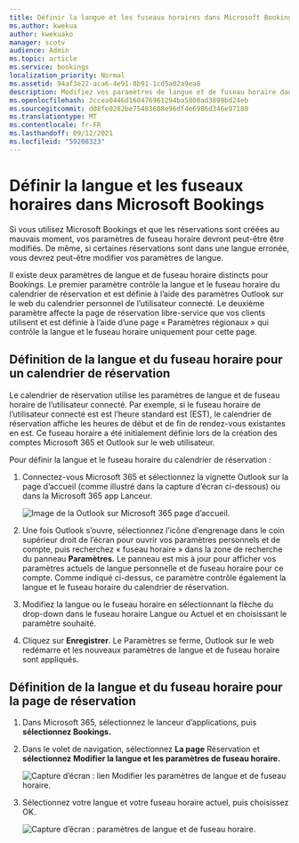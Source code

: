 ```yaml
---
title: Définir la langue et les fuseaux horaires dans Microsoft Bookings
ms.author: kwekua
author: kwekuako
manager: scotv
audience: Admin
ms.topic: article
ms.service: bookings
localization_priority: Normal
ms.assetid: 94af3e22-aca6-4e91-8b91-1cd5a02a9ea8
description: Modifiez vos paramètres de langue et de fuseau horaire dans Microsoft Bookings. Si les réservations sont créées au mauvais moment, bookings peut être définie pour le fuseau horaire erroné.
ms.openlocfilehash: 2ccea0446d168476961294ba5800ad3899bd24eb
ms.sourcegitcommit: d08fe0282be75483608e96df4e6986d346e97180
ms.translationtype: MT
ms.contentlocale: fr-FR
ms.lasthandoff: 09/12/2021
ms.locfileid: "59208323"
---
```

# <a name="set-language-and-time-zones-in-microsoft-bookings"></a>Définir la langue et les fuseaux horaires dans Microsoft Bookings

Si vous utilisez Microsoft Bookings et que les réservations sont créées au mauvais moment, vos paramètres de fuseau horaire devront peut-être être modifiés. De même, si certaines réservations sont dans une langue erronée, vous devrez peut-être modifier vos paramètres de langue.

Il existe deux paramètres de langue et de fuseau horaire distincts pour Bookings. Le premier paramètre contrôle la langue et le fuseau horaire du calendrier de réservation et est définie à l’aide des paramètres Outlook sur le web du calendrier personnel de l’utilisateur connecté. Le deuxième paramètre affecte la page de réservation libre-service que vos clients utilisent et est définie à l’aide d’une page « Paramètres régionaux » qui contrôle la langue et le fuseau horaire uniquement pour cette page.

## <a name="setting-language-and-time-zone-for-a-booking-calendar"></a>Définition de la langue et du fuseau horaire pour un calendrier de réservation

Le calendrier de réservation utilise les paramètres de langue et de fuseau horaire de l’utilisateur connecté. Par exemple, si le fuseau horaire de l’utilisateur connecté est est l’heure standard est (EST), le calendrier de réservation affiche les heures de début et de fin de rendez-vous existantes en est. Ce fuseau horaire a été initialement définie lors de la création des comptes Microsoft 365 et Outlook sur le web utilisateur.

Pour définir la langue et le fuseau horaire du calendrier de réservation :

1. Connectez-vous Microsoft 365 et sélectionnez la vignette Outlook sur la page d’accueil (comme illustré dans la capture d’écran ci-dessous) ou dans la Microsoft 365 app Lanceur.

   ![Image de la Outlook sur Microsoft 365 page d’accueil.](../media/bookings-outlook-tile.png)

1. Une fois Outlook s’ouvre,  sélectionnez l’icône d’engrenage dans le coin supérieur droit de l’écran pour ouvrir vos paramètres personnels et de compte, puis recherchez « fuseau horaire » dans la zone de recherche du panneau **Paramètres.** Le panneau est mis à jour pour afficher vos paramètres actuels de langue personnelle et de fuseau horaire pour ce compte. Comme indiqué ci-dessus, ce paramètre contrôle également la langue et le fuseau horaire du calendrier de réservation.

1. Modifiez la langue ou le fuseau horaire en  sélectionnant la flèche du drop-down dans le fuseau horaire Langue ou Actuel et en choisissant le paramètre souhaité.

1. Cliquez sur **Enregistrer**. Le Paramètres se ferme, Outlook sur le web redémarre et les nouveaux paramètres de langue et de fuseau horaire sont appliqués.

## <a name="setting-the-language-and-time-zone-for-the-booking-page"></a>Définition de la langue et du fuseau horaire pour la page de réservation

1. Dans Microsoft 365, sélectionnez le lanceur d’applications, puis **sélectionnez Bookings.**

1. Dans le volet de navigation, sélectionnez **La page** Réservation et **sélectionnez Modifier la langue et les paramètres de fuseau horaire.**

   ![Capture d’écran : lien Modifier les paramètres de langue et de fuseau horaire.](../media/bookings-region-language-timezone-settings.png)

1. Sélectionnez votre langue et votre fuseau horaire actuel, puis choisissez OK.

   ![Capture d’écran : paramètres de langue et de fuseau horaire.](../media/bookings-region-timezone-settings.png)

